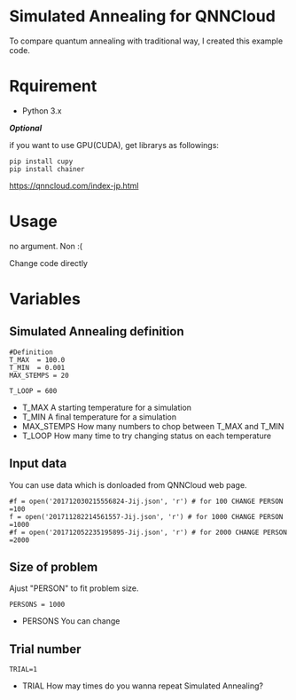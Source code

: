 # Simulated Annealing for QNNCloud

To compare quantum annealing with traditional way, I created this example code.

# Rquirement

- Python 3.x

***Optional***

if you want to use GPU(CUDA), get librarys as followings:

```
pip install cupy
pip install chainer
```

https://qnncloud.com/index-jp.html

# Usage

no argument. Non :(

Change code directly
 
# Variables



## Simulated Annealing definition
```
#Definition 
T_MAX  = 100.0
T_MIN  = 0.001
MAX_STEMPS = 20

T_LOOP = 600
```

- T_MAX    A starting temperature for a simulation
- T_MIN    A final temperature for a simulation
- MAX_STEMPS How many numbers to chop between T_MAX and T_MIN
- T_LOOP   How many time to try changing status on each temperature

## Input data
You can use data which is donloaded from QNNCloud web page.
```
#f = open('201712030215556824-Jij.json', 'r') # for 100 CHANGE PERSON =100
f = open('201711282214561557-Jij.json', 'r') # for 1000 CHANGE PERSON =1000
#f = open('201712052235195895-Jij.json', 'r') # for 2000 CHANGE PERSON =2000
```

## Size of problem
Ajust "PERSON" to fit problem size.

```
PERSONS = 1000
```

- PERSONS You can change 

## Trial number

```
TRIAL=1
```

- TRIAL How may times do you wanna repeat Simulated Annealing?
